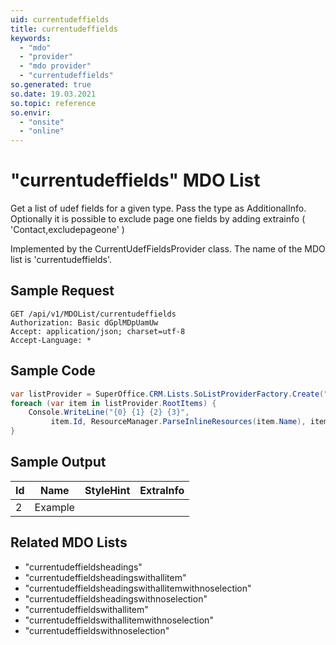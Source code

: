 ```yaml
---
uid: currentudeffields
title: currentudeffields
keywords:
  - "mdo"
  - "provider"
  - "mdo provider"
  - "currentudeffields"
so.generated: true
so.date: 19.03.2021
so.topic: reference
so.envir:
  - "onsite"
  - "online"
---
```


# "currentudeffields" MDO List
Get a list of udef fields for a given type. Pass the type as AdditionalInfo.
Optionally it is possible to exclude page one fields by adding extrainfo ( 'Contact,excludepageone' )



Implemented by the <see cref="T:SuperOffice.CRM.Lists.CurrentUdefFieldsProvider">CurrentUdefFieldsProvider</see> class.
The name of the MDO list is 'currentudeffields'.




## Sample Request

```http!
GET /api/v1/MDOList/currentudeffields
Authorization: Basic dGplMDpUamUw
Accept: application/json; charset=utf-8
Accept-Language: *

```

## Sample Code
```cs
var listProvider = SuperOffice.CRM.Lists.SoListProviderFactory.Create("currentudeffields", forceFlatList: true);
foreach (var item in listProvider.RootItems) {
    Console.WriteLine("{0} {1} {2} {3}", 
         item.Id, ResourceManager.ParseInlineResources(item.Name), item.StyleHint, item.ExtraInfo);
}
```

## Sample Output

|Id   | Name  |StyleHint|ExtraInfo |
| --- | ----- | ------- | -------- |
| 2 | Example | | |


## Related MDO Lists

* "currentudeffieldsheadings"
* "currentudeffieldsheadingswithallitem"
* "currentudeffieldsheadingswithallitemwithnoselection"
* "currentudeffieldsheadingswithnoselection"
* "currentudeffieldswithallitem"
* "currentudeffieldswithallitemwithnoselection"
* "currentudeffieldswithnoselection"
